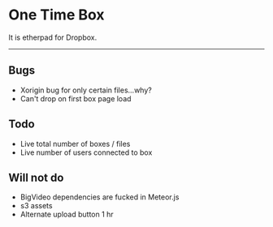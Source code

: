 # One Time Box

It is etherpad for Dropbox.
______

## Bugs
* Xorigin bug for only certain files...why?
* Can't drop on first box page load

## Todo
* Live total number of boxes / files
* Live number of users connected to box

## Will not do
* BigVideo dependencies are fucked in Meteor.js
* s3 assets
* Alternate upload button 1 hr
